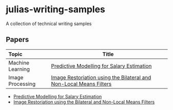 # julias-writing-samples
A collection of technical writing samples

## Papers

| Topic             | Title                                      |
| :---------------- | ------------------------------------------ | 
| Machine Learning  | [Predictive Modelling for Salary Estimation](https://github.com/juliabaz/salary-predictor/blob/main/Predictive_Modeling_for_Salary_Estimation___Julia_Bazarbachian.pdf)           |
| Image Processing  | [Image Restoriation using the Bilateral and Non-Local Means Filters](https://github.com/juliabaz/image-denoising/blob/main/Image%20Denoising%20Report.pdf)             |

* [Predictive Modelling for Salary Estimation](https://github.com/juliabaz/salary-predictor/blob/main/Predictive_Modeling_for_Salary_Estimation___Julia_Bazarbachian.pdf)
* [Image Restoriation using the Bilateral and Non-Local Means Filters](https://github.com/juliabaz/image-denoising/blob/main/Image%20Denoising%20Report.pdf)


